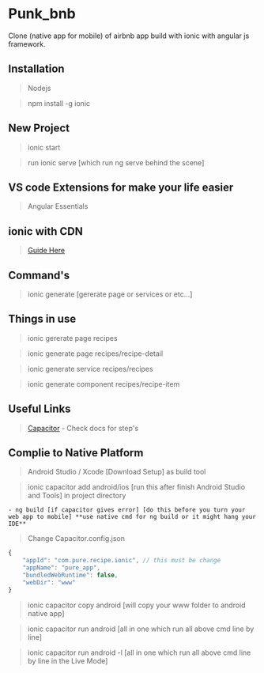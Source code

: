 # Punk_bnb

Clone (native app for mobile) of airbnb app build with ionic with angular js framework.

## Installation

> Nodejs

> npm install -g ionic

## New Project

> ionic start

> run ionic serve [which run ng serve behind the scene]

## VS code Extensions for make your life easier

> Angular Essentials

## ionic with CDN

> [Guide Here](https://ionicframework.com/docs/installation/cdn)

## Command's

> ionic generate [gererate page or services or etc...]

## Things in use

> ionic gererate page recipes

> ionic generate page recipes/recipe-detail

> ionic generate service recipes/recipes

> ionic generate component recipes/recipe-item

## Useful Links

> [Capacitor](https://capacitor.ionicframework.com/) - Check docs for step's

## Complie to Native Platform

> Android Studio / Xcode [Download Setup] as build tool

> ionic capacitor add android/ios [run this after finish Android Studio and Tools] in project directory

    - ng build [if capacitor gives error] [do this before you turn your web app to mobile] **use native cmd for ng build or it might hang your IDE**

> Change Capacitor.config.json

```javaScript
{
    "appId": "com.pure.recipe.ionic", // this must be change
    "appName": "pure_app",
    "bundledWebRuntime": false,
    "webDir": "www"
}
```

> ionic capacitor copy android [will copy your www folder to android native app]

> ionic capacitor run android [all in one which run all above cmd line by line]

> ionic capacitor run android -l [all in one which run all above cmd line by line in the Live Mode]
